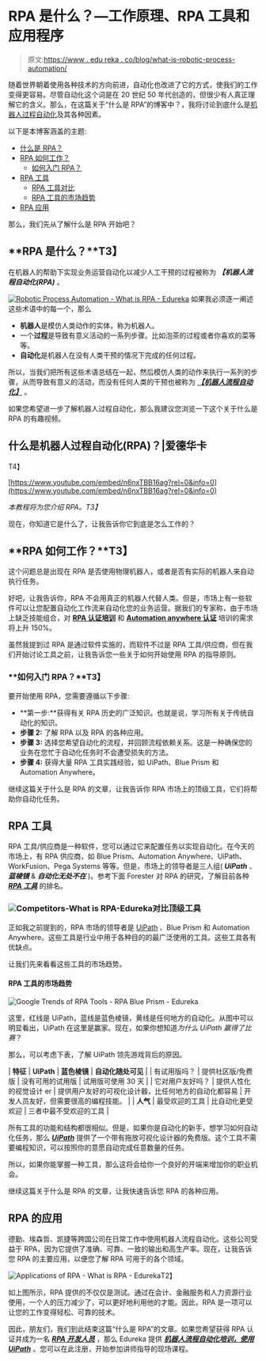 # RPA 是什么？—工作原理、RPA 工具和应用程序

> 原文:[https://www . edu reka . co/blog/what-is-robotic-process-automation/](https://www.edureka.co/blog/what-is-robotic-process-automation/)

随着世界朝着使用各种技术的方向前进，自动化也改进了它的方式，使我们的工作变得更容易。尽管自动化这个词是在 20 世纪 50 年代创造的，但很少有人真正理解它的含义。那么，在这篇关于“什么是 RPA”的博客中？，我将讨论到底什么是[机器人过程自动化](https://www.edureka.co/robotic-process-automation-certification-courses)及其各种因素。

以下是本博客涵盖的主题:

*   [什么是 RPA？](#What%20is%20RPA?)
*   [RPA 如何工作？](#How%20RPA%20Works?)
    *   [如何入门 RPA？](#How%20to%20Get%20Started%20with%20RPA?)
*   [RPA 工具](#RPA%20Tools)
    *   [RPA 工具对比](#Comparison%20of%20RPA%20Tools)
    *   [RPA 工具的市场趋势](#Market%20Trend%20of%20RPA%20Tools)
*   [RPA 应用](#Applications%20of%20RPA)

那么，我们先从了解什么是 RPA 开始吧？

## **RPA 是什么？**T3】

在机器人的帮助下实现业务运营自动化以减少人工干预的过程被称为 ***【机器人流程自动化(RPA)*** 。

[![Robotic Process Automation - What is RPA - Edureka](../Images/11ce0282a9d1b076fdb037b2c50cbac3.png)](/blog/wp-content/uploads/2018/01/Robotic-Process-Automation-What-is-RPA-Edureka.png) 如果我必须逐一阐述这些术语中的每一个，那么

*   **机器人**是模仿人类动作的实体，称为机器人。
*   一个**过程**是导致有意义活动的一系列步骤。比如泡茶的过程或者你喜欢的菜等等。
*   **自动化**是机器人在没有人类干预的情况下完成的任何过程。

所以，当我们把所有这些术语总结在一起，然后模仿人类的动作来执行一系列的步骤，从而导致有意义的活动，而没有任何人类的干预也被称为 [***【机器人流程自动化】***](https://www.edureka.co/blog/robotic-process-automation) 。

如果您希望进一步了解机器人过程自动化，那么我建议您浏览一下这个关于什么是 RPA 的有趣视频。

## **什么是机器人过程自动化(RPA)？|爱德华卡**

T4】

[https://www.youtube.com/embed/n6nxTBB16ag?rel=0&info=0](https://www.youtube.com/embed/n6nxTBB16ag?rel=0&info=0)

*本教程将为您介绍 RPA。T3】*

现在，你知道它是什么了，让我告诉你它到底是怎么工作的？

## **RPA 如何工作？**T3】

这个问题总是出现在 RPA 是否使用物理机器人，或者是否有实际的机器人来自动执行任务。

好吧，让我告诉你，RPA 不会用真正的机器人代替人类。但是，市场上有一些软件可以让您配置自动化工作流来自动化您的业务运营。据我们的专家称，由于市场上缺乏技能组合，对 **[RPA 认证培训](https://www.edureka.co/robotic-process-automation-training)** 和 [**Automation anywhere 认证**](https://www.edureka.co/automation-anywhere-certification-training) 培训的需求将上升 150%。

虽然我提到过 RPA 是通过软件实施的，而软件不过是 RPA 工具/供应商，但在我们开始讨论工具之前，让我告诉您一些关于如何开始使用 RPA 的指导原则。

### **如何入门 RPA？**T3】

要开始使用 RPA，您需要遵循以下步骤:

*   **第一步:**获得有关 RPA 历史的广泛知识。也就是说，学习所有关于传统自动化的知识。
*   **步骤 2:** 了解 RPA 以及 RPA 的各种应用。
*   **步骤 3:** 选择您希望自动化的流程，并回顾流程依赖关系。这是一种确保您的业务在您忙于自动化任务时不会遭受损失的方法。
*   **步骤 4:** 获得大量 RPA 工具实践经验，如 UiPath、Blue Prism 和 Automation Anywhere。

继续这篇关于什么是 RPA 的文章，让我告诉你 RPA 市场上的顶级工具，它们将帮助你自动化任务。

## **RPA 工具**

RPA 工具/供应商是一种软件，您可以通过它来配置任务以实现自动化。在今天的市场上，有 RPA 供应商，如 Blue Prism、Automation Anywhere、UiPath、WorkFusion、Pega Systems 等等。但是，市场上的领导者是三人组( ***UiPath*** 、 ***蓝棱镜*** & ***自动化无处不在*** )。参考下面 Forester 对 RPA 的研究，了解目前各种 [***RPA 工具***](https://www.edureka.co/blog/rpa-tools-list-and-comparison/) 的排名。

### **![Competitors-What is RPA-Edureka](../Images/1f626bf60d9764a22a24246155e02f45.png)对比顶级工具** 

正如我之前提到的，RPA 市场的领导者是 [UiPath](https://www.edureka.co/blog/uipath-tutorial/) 、Blue Prism 和 Automation Anywhere。这些工具是行业中用于各种目的的最广泛使用的工具。这些工具各有优缺点。

让我们先来看看这些工具的市场趋势。

#### **RPA 工具的市场趋势**

![Google Trends of RPA Tools - RPA Blue Prism - Edureka](../Images/67d27e7e09c3c909babc2a5e24a20994.png)

这里，红线是 UiPath，蓝线是蓝色棱镜，黄线是任何地方的自动化。从图中可以明显看出，UiPath 在这里是赢家。现在，如果你想知道*为什么 UiPath 赢得了比赛*？

那么，可以考虑下表，了解 UiPath 领先游戏背后的原因。

| **特征** | **UiPath** | **蓝色棱镜** | **自动化随处可见** |
| 有试用版吗？ | 提供社区版/免费版 | 没有可用的试用版 | 试用版可使用 30 天 |
| 它对用户友好吗？ | 提供人性化的视觉设计 er | 提供用户友好的可视化设计器，比任何地方的自动化都容易 | 开发人员友好，但需要很高的编程技能。 |
| **人气** | 最受欢迎的工具 | 比自动化更受欢迎 | 三者中最不受欢迎的工具 |

所有工具的功能和结构都很相似。但是，如果你是自动化的新手，想学习如何自动化任务，那么 [***UiPath***](https://www.edureka.co/blog/uipath-tutorial/) 提供了一个带有拖放可视化设计器的免费版。这个工具不需要编程知识，可以按照你的意愿自动完成任意数量的任务。

所以，如果你能掌握一种工具，那么这将会给你一个良好的开端来增加你的职业机会。

继续这篇关于什么是 RPA 的文章，让我快速告诉您 RPA 的各种应用。

## **RPA 的应用**

德勤、埃森哲、凯捷等跨国公司在日常工作中使用机器人流程自动化。这些公司受益于 RPA，因为它提供了准确、可靠、一致的输出和高生产率。现在，让我告诉您 RPA 的主要应用，以便您了解 RPA 可用于的各个领域。

![Applications of RPA - What is RPA - Edureka](../Images/161f2070bec15d5049890b80ec04fc53.png)T2】

如上图所示，RPA 提供的不仅仅是测试。通过在会计、金融服务和人力资源行业使用，一个人的压力减少了，可以更好地利用他的才能。因此，RPA 是一项可以让您的工作变得轻松、可靠的技术。

因此，朋友们，我们到此结束这篇“什么是 RPA”的文章。如果您希望获得 RPA 认证并成为一名 [***RPA 开发人员***](https://www.edureka.co/blog/rpa-developer-roles-and-responsibilities/) ，那么 Edureka 提供  ***[机器人流程自动化培训，使用 UiPath](https://www.edureka.co/robotic-process-automation-training)*** 。您可以在此注册，开始参加讲师指导的现场课程。